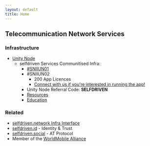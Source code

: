 ```yaml
---
layout: default
title: Home
---
```


## Telecommunication Network Services

### Infrastructure
- [Unity Node](https://unitynodes.io)
    - selfdriven Services Communitised Infra:
        - [#SNIIUN01](https://adastat.net/policies/269366d093249b0cac98fa9fcbc374578429534e3b7adeac09f081e3)
        - #SNIIUN02
            - 200 App Licences
            - [Connect with us if you're interested in running the app!](https://selfdriven.fyi/connect)
        - Unity Node Referral Code: **SELFDRIVEN**
        - [Resources](/resources/)
        - [Education](/education/)

### Related
- [selfdriven.network Infra Interface](https://selfdriven.network/infra-interface)
- [selfdriven.id](https://selfdriven.id) - Identity & Trust
- [selfdriven.social](https://selfdriven.social) - AT Protocol
- Member of the [WorldMobile Alliance](https://www.worldmobilealliance.io/)



